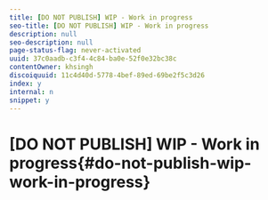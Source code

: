 ```yaml
---
title: [DO NOT PUBLISH] WIP - Work in progress
seo-title: [DO NOT PUBLISH] WIP - Work in progress
description: null
seo-description: null
page-status-flag: never-activated
uuid: 37c0aadb-c3f4-4c84-ba0e-52f0e32bc38c
contentOwner: khsingh
discoiquuid: 11c4d40d-5778-4bef-89ed-69be2f5c3d26
index: y
internal: n
snippet: y
---
```


# [DO NOT PUBLISH] WIP - Work in progress{#do-not-publish-wip-work-in-progress}

